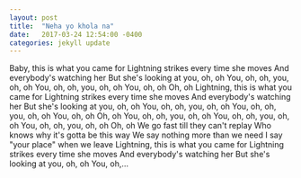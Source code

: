 ```yaml
---
layout: post
title:  "Neha yo khola na"
date:   2017-03-24 12:54:00 -0400
categories: jekyll update
---
```


Baby, this is what you came for
Lightning strikes every time she moves
And everybody's watching her
But she's looking at you, oh, oh
You, oh, oh, you, oh, oh
You, oh, oh, you, oh, oh
You, oh, oh
Oh, oh
Lightning, this is what you came for
Lightning strikes every time she moves
And everybody's watching her
But she's looking at you, oh, oh
You, oh, oh, you, oh, oh
You, oh, oh, you, oh, oh
You, oh, oh
Oh, oh
You, oh, oh, you, oh, oh
You, oh, oh, you, oh, oh
You, oh, oh, you, oh, oh
Oh, oh
We go fast till they can't replay
Who knows why it's gotta be this way
We say nothing more than we need
I say "your place" when we leave
Lightning, this is what you came for
Lightning strikes every time she moves
And everybody's watching her
But she's looking at you, oh, oh
You, oh,…
